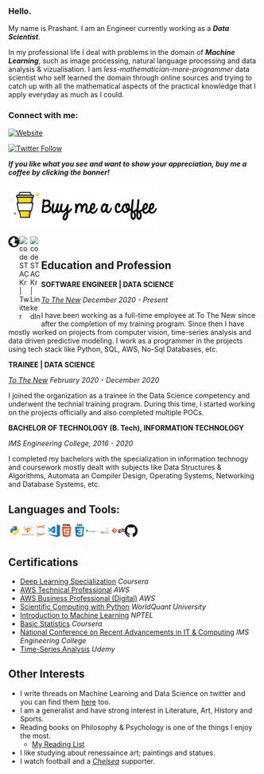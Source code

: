 ### Hello.

My name is Prashant. I am an Engineer currently working as a ***Data Scientist***.

In my professional life I deal with problems in the domain of ***Machine Learning***, such as  image processing, natural language processing and data analysis & vizualisation.
I am *less-mathematician-more-programmer* data scientist who self learned the domain through online sources and trying to catch up with all the mathematical aspects of the practical knowledge that I apply everyday as much as I could.

### Connect with me:
[![Website](https://img.shields.io/website?label=codingshogun.com&style=for-the-badge&url=https%3A%2F%2Fcodingshogun.com)](https://www.codingshogun.com)

[![Twitter Follow](https://img.shields.io/twitter/follow/capeandcode?color=1DA1F2&logo=twitter&style=for-the-badge)](https://twitter.com/intent/follow?original_referer=https%3A%2F%2Fgithub.com%2Fcapeandcode&screen_name=capeandcode)
  
***If you like what you see and want to show your appreciation, buy me a coffee by clicking the banner!***

[![Website](assets/bmac.jpg)](https://www.buymeacoffee.com/hashbanger)

[<img align="left" alt="codeSTACKr.com" width="22px" src="https://raw.githubusercontent.com/iconic/open-iconic/master/svg/globe.svg" />][website]

[<img align="left" alt="codeSTACKr | Twitter" width="22px" src="https://cdn.jsdelivr.net/npm/simple-icons@v3/icons/twitter.svg" />][twitter]

[<img align="left" alt="codeSTACKr | LinkedIn" width="22px" src="https://cdn.jsdelivr.net/npm/simple-icons@v3/icons/linkedin.svg" />][linkedin]

  

<br  />

## Education and Profession

**SOFTWARE ENGINEER | DATA SCIENCE**  

*[To The New](https://www.tothenew.com/) December 2020 - Present*  

I have been working as a full-time employee at To The New since after the completion of my training program. Since then I have mostly worked on projects from computer vision, time-series analysis and data driven predictive modeling. 
I work as a programmer in the projects using tech stack like Python, SQL, AWS, No-Sql Databases, etc.  

**TRAINEE | DATA SCIENCE**  

*[To The New](https://www.tothenew.com/) February 2020 - December 2020*  

I joined the organization as a trainee in the Data Science competency and underwent the technial training program. During this time, I started working on the projects officially and also completed multiple POCs.

**BACHELOR OF TECHNOLOGY (B. Tech), INFORMATION TECHNOLOGY**  

*IMS Engineering College, 2016 - 2020*  

I completed my bachelors with the specialization in information technogy and coursework mostly dealt with subjects like Data Structures & Algorithms, Automata an Compiler Design, Operating Systems, Networking and Database Systems, etc.  

## Languages and Tools:

<img align="left" alt="Jupyter" width="26px" src="https://raw.githubusercontent.com/github/explore/80688e429a7d4ef2fca1e82350fe8e3517d3494d/topics/python/python.png" />
<img align="left" alt="Python" width="26px" src="https://raw.githubusercontent.com/github/explore/80688e429a7d4ef2fca1e82350fe8e3517d3494d/topics/tensorflow/tensorflow.png" />
<img align="left" alt="Jupyter" width="26px" src="https://raw.githubusercontent.com/github/explore/80688e429a7d4ef2fca1e82350fe8e3517d3494d/topics/jupyter-notebook/jupyter-notebook.png" />
<img align="left" alt="Visual Studio Code" width="26px" src="https://raw.githubusercontent.com/github/explore/80688e429a7d4ef2fca1e82350fe8e3517d3494d/topics/visual-studio-code/visual-studio-code.png" />
<img align="left" alt="HTML5" width="26px" src="https://raw.githubusercontent.com/github/explore/80688e429a7d4ef2fca1e82350fe8e3517d3494d/topics/html/html.png" />
<img align="left" alt="CSS3" width="26px" src="https://raw.githubusercontent.com/github/explore/80688e429a7d4ef2fca1e82350fe8e3517d3494d/topics/css/css.png" />
<img align="left" alt="MongoDB" width="26px" src="https://raw.githubusercontent.com/github/explore/80688e429a7d4ef2fca1e82350fe8e3517d3494d/topics/mongodb/mongodb.png" />
<img align="left" alt="MySQL" width="26px" src="https://raw.githubusercontent.com/github/explore/80688e429a7d4ef2fca1e82350fe8e3517d3494d/topics/mysql/mysql.png" />
<img align="left" alt="Git" width="26px" src="https://raw.githubusercontent.com/github/explore/80688e429a7d4ef2fca1e82350fe8e3517d3494d/topics/git/git.png" />
<img align="left" alt="GitHub" width="26px" src="https://raw.githubusercontent.com/github/explore/78df643247d429f6cc873026c0622819ad797942/topics/github/github.png" />

<br />
<br />

## Certifications  

- [Deep Learning Specialization](certifications/Deep_Learning_Specialization.pdf) *Coursera*
- [AWS Technical Professional](certifications/AWS_Technical_Professional_Digital.pdf) *AWS*
- [AWS Business Professional (Digital)](certifications/AWS_Business_Professional_Digital.pdf) *AWS*
- [Scientific Computing with Python](certifications/Scientific_Computing_with_Python.pdf) *WorldQuant University*
- [Introduction to Machine Learning](certifications/NPTEL_Machine_Learning.pdf) *NPTEL*
- [Basic Statistics](certifications/Basic_Statistics.pdf) *Coursera*
- [National Conference on Recent Advancements in IT & Computing](certifications/IMS_Research_paper.pdf) *IMS Engineering College*
- [Time-Series Analysis](certifications/Udemy_Time_Series_Analysis.pdf) *Udemy*

## Other Interests  

- I write threads on Machine Learning and Data Science on twitter and you can find them [here](https://github.com/hashbanger/Twitter) too.
- I am a generalist and have strong interest in Literature, Art, History and Sports.
- Reading books on Philosophy & Psychology is one of the things I enjoy the most.
    - [My Reading List](https://www.notion.so/Prashant-s-Reading-List-753bcea0c5d049b9b928aeff4f4505c9)   
- I like studying about renessaince art; paintings and statues.
- I watch football and a *[Chelsea](https://www.chelseafc.com)* supporter.


[website]: https://www.codingshogun.com
[twitter]: https://twitter.com/capeandcode
[linkedin]: https://linkedin.com/in/prashantbrahmbhatt
[buymeacoffee]: https://www.buymeacoffee.com/hashbanger

